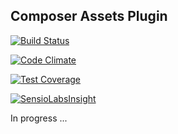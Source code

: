## Composer Assets Plugin

[![Build Status](https://travis-ci.org/alavieille/composer-assets.svg?branch=master)](https://travis-ci.org/alavieille/composer-assets)

[![Code Climate](https://codeclimate.com/github/alavieille/composer-assets/badges/gpa.svg)](https://codeclimate.com/github/alavieille/composer-assets)

[![Test Coverage](https://codeclimate.com/github/alavieille/composer-assets/badges/coverage.svg)](https://codeclimate.com/github/alavieille/composer-assets/coverage)

[![SensioLabsInsight](https://insight.sensiolabs.com/projects/4d8501fc-e726-40da-869c-5e3f42ed2017/mini.png)](https://insight.sensiolabs.com/projects/4d8501fc-e726-40da-869c-5e3f42ed2017)

In progress ...
